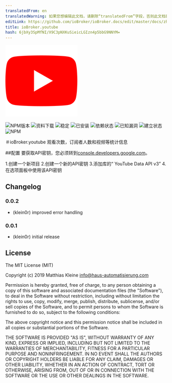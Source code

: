 ```yaml
---
translatedFrom: en
translatedWarning: 如果您想编辑此文档，请删除“translatedFrom”字段，否则此文档将再次自动翻译
editLink: https://github.com/ioBroker/ioBroker.docs/edit/master/docs/zh-cn/adapterref/iobroker.youtube/README.md
title: ioBroker.youtube
hash: 6jbXy3SpMfNI/X9C3pNXKuSieicLGIzn4p5bbG9NNYM=
---
```

![商标](../../../en/adapterref/iobroker.youtube/admin/youtube.png)

![NPM版本](http://img.shields.io/npm/v/iobroker.youtube.svg)
![资料下载](https://img.shields.io/npm/dm/iobroker.youtube.svg)
![稳定](http://iobroker.live/badges/youtube-stable.svg)
![已安装](http://iobroker.live/badges/youtube-installed.svg)
![依赖状态](https://img.shields.io/david/klein0r/iobroker.youtube.svg)
![已知漏洞](https://snyk.io/test/github/klein0r/ioBroker.youtube/badge.svg)
![建立状态](http://img.shields.io/travis/klein0r/ioBroker.youtube.svg)
![NPM](https://nodei.co/npm/iobroker.youtube.png?downloads=true)

＃ioBroker.youtube
观看次数，订阅者人数和视频等统计信息

##配置
要获取API密钥，您必须转到[console.developers.google.com](https://console.developers.google.com/apis/dashboard)。

1.创建一个新项目
2.创建一个新的API密钥
3.添加库的“ YouTube Data API v3”
4.在选项面板中使用该API密钥

## Changelog

### 0.0.2

* (klein0r) improved error handling

### 0.0.1

* (klein0r) initial release

## License

The MIT License (MIT)

Copyright (c) 2019 Matthias Kleine <info@haus-automatisierung.com>

Permission is hereby granted, free of charge, to any person obtaining a copy
of this software and associated documentation files (the "Software"), to deal
in the Software without restriction, including without limitation the rights
to use, copy, modify, merge, publish, distribute, sublicense, and/or sell
copies of the Software, and to permit persons to whom the Software is
furnished to do so, subject to the following conditions:

The above copyright notice and this permission notice shall be included in
all copies or substantial portions of the Software.

THE SOFTWARE IS PROVIDED "AS IS", WITHOUT WARRANTY OF ANY KIND, EXPRESS OR
IMPLIED, INCLUDING BUT NOT LIMITED TO THE WARRANTIES OF MERCHANTABILITY,
FITNESS FOR A PARTICULAR PURPOSE AND NONINFRINGEMENT. IN NO EVENT SHALL THE
AUTHORS OR COPYRIGHT HOLDERS BE LIABLE FOR ANY CLAIM, DAMAGES OR OTHER
LIABILITY, WHETHER IN AN ACTION OF CONTRACT, TORT OR OTHERWISE, ARISING FROM,
OUT OF OR IN CONNECTION WITH THE SOFTWARE OR THE USE OR OTHER DEALINGS IN
THE SOFTWARE.
